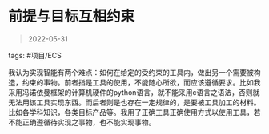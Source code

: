 # 前提与目标互相约束

> 2022-05-31

tags: #项目/ECS 

我认为实现智能有两个难点：如何在给定的受约束的工具内，做出另一个需要被构造，约束的事物。前者指是工具的使用，不能随心所欲，而应该遵循要求。比如我采用冯诺依曼框架的计算机硬件的python语言，就不能采用c语言之语法，否则就无法用该工具实现东西。而后者则是也存在一定规律的，是要被工具加工的材料。比如各学科知识，各类目标产品等。我用了正确工具正确使用方式以使用工具，若不能正确遵循待实现之事物，也不能实现事物。